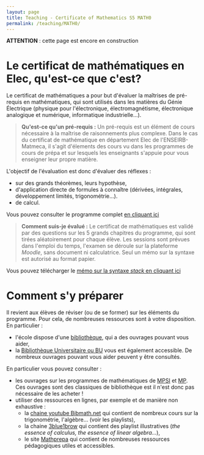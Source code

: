```yaml
---
layout: page
title: Teaching - Certificate of Mathematics S5 MATH0
permalink: /teaching/MATH0/
---
```


**ATTENTION** : cette page est encore en construction 

# Le certificat de mathématiques en Elec, qu'est-ce que c'est?

Le certificat de mathématiques a pour but d'évaluer la maîtrises de pré-requis en mathématiques, qui sont utilisés dans les matières du Génie Électrique (physique pour l'électronique, électromagnétisme, électronique analogique et numérique, informatique industrielle...).

> **Qu'est-ce qu'un pré-requis :**  Un pré-requis est un élément de cours nécessaire à la maîtrise de raisonnements plus complexe. Dans le cas du certificat de mathématique en département Elec de l'ENSEIRB-Matmeca, il s'agit d'élements des cours vu dans les programmes de cours de prépa et sur lesquels les enseignants s'appuie pour vous enseigner leur propre matière.

L'objectif de l'évaluation est donc d'évaluer des réflexes : 
- sur des grands théorèmes, leurs hypothèse,
- d'application directe de formules à connaître (dérivées, intégrales, développement limités, trigonométrie...).
- de calcul.

Vous pouvez consulter le programme complet [en cliquant ici](/assets/pdf/Certificat_math_PP.pdf)

> **Comment suis-je évalué :**  Le certificat de mathématiques est validé par des questions sur les 5 grands chapitres du programme, qui sont tirées aléatoirement pour chaque élève. Les sessions sont prévues dans l'emploi du temps, l'examen se déroule sur la plateforme *Moodle*, sans document ni calculatrice. Seul un mémo sur la syntaxe est autorisé au format papier.

Vous pouvez télécharger le [mémo sur la syntaxe *stack* en cliquant ici]()


# Comment s'y préparer

Il revient aux élèves de réviser (ou de se former) sur les éléments du programme. Pour cela, de nombreuses ressources sont à votre disposition. En particulier : 
- l'école dispose d'une [bibliothèque](https://enseirb-matmeca.bordeaux-inp.fr/fr/les-bibliotheques-sur-le-campus-et-alentours), qui a des ouvrages pouvant vous aider,
- la [Bibliothèque Universitaire ou BU](https://bibliotheques.u-bordeaux.fr/Les-bibliotheques/Sciences-et-Technologies/Bibliotheque-universitaire-des-sciences-et-techniques) vous est également accessible. De nombreux ouvrages pouvant vous aider peuvent y être consultés.

En particulier vous pouvez consulter : 
- les ouvrages sur les programmes de mathématiques de [MPSI](https://www.dunod.com/prepas-concours/maths-mpsi-mp2i) et [MP](https://www.dunod.com/prepas-concours/maths-tout-en-un-mpmp-mpimpi-0). Ces ouvrages sont des classiques de bibliothèque est il n'est donc pas nécessaire de les acheter !
- utiliser des ressources en lignes, par exemple et de manière non exhaustive :
    - la [chaine youtube Bibmath.net](https://www.youtube.com/@bibmath001) qui contient de nombreux cours sur la trigonométrie, l'algèbre... (voir les playlists),
    - la chaine [3blue1brow](https://www.youtube.com/@3blue1brown) qui contient des playlist illustratives (*the essence of calculus, the essence of linear algebra...*),
    - le site [Mathprepa](https://www.mathprepa.fr/cours-mpsi-pcsi/) qui contient de nombreuses ressources pédagogiques utiles et accessibles.